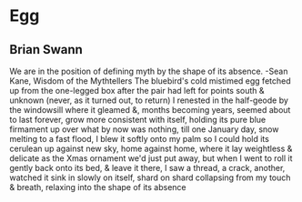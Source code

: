 # Egg
## Brian Swann
We are in the position of defining myth by the shape of its absence.
-Sean Kane, Wisdom of the Mythtellers
The bluebird's cold mistimed egg
fetched up from the one-legged
box after the pair had left for
points south & unknown (never,
as it turned out, to return) I
renested in the half-geode by
the windowsill where it gleamed
&, months becoming years, seemed
about to last forever, grow more
consistent with itself, holding its pure
blue firmament up over what by now
was nothing, till one January day, snow
melting to a fast flood,
I blew it softly onto my palm so I could
hold its cerulean up against new sky,
home against home, where it lay
weightless & delicate as the Xmas ornament
we'd just put away, but when I went
to roll it gently back onto its bed,
& leave it there, I saw a thread,
a crack, another, watched it sink in
slowly on itself, shard on shard collapsing
from my touch & breath, relaxing
into the shape of its absence